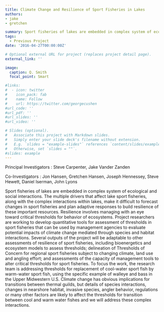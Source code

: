 ```yaml
---
title: Climate Change and Resilience of Sport Fisheries in Lakes
authors:
- jake
- gretchen

summary: Sport fisheries of lakes are embedded in complex system of ecological and social interactions. The multiple drivers that affect lake sport fisheries, along with the complex interactions within lakes, make it difficult to forecast changes in sport fisheries and plan adaptive responses to build resilience of these important resources. Resilience involves managing with an eye toward critical thresholds for behavior of ecosystems.
tags:
  - Previous Project
date: '2016-04-27T00:00:00Z'

# Optional external URL for project (replaces project detail page).
external_link: ''

image:
  caption: Q. Smith
  focal_point: Smart

#links:
#  - icon: twitter
#    icon_pack: fab
#    name: Follow
#    url: https://twitter.com/georgecushen
#url_code: ''
#url_pdf: ''
#url_slides: ''
#url_video: ''

# Slides (optional).
#   Associate this project with Markdown slides.
#   Simply enter your slide deck's filename without extension.
#   E.g. `slides = "example-slides"` references `content/slides/example-slides.md`.
#   Otherwise, set `slides = ""`.
#slides: example
---
```


Principal Investigators :
Steve Carpenter, Jake Vander Zanden

Co-Investigators :
Jon Hansen, Gretchen Hansen, Joseph Hennessey, Steve Hewett, Daniel Iserman, John Lyons

Sport fisheries of lakes are embedded in complex system of ecological and social interactions. The multiple drivers that affect lake sport fisheries, along with the complex interactions within lakes, make it difficult to forecast changes in sport fisheries and plan adaptive responses to build resilience of these important resources. Resilience involves managing with an eye toward critical thresholds for behavior of ecosystems. Project researchers are working to develop quantitative tools for assessment of thresholds in sport fisheries that can be used by management agencies to evaluate potential impacts of climate change mediated through species and habitat interactions. Several outputs of the project will be adaptable to other assessments of resilience of sport fisheries, including bioenergetics and ecosystem models to assess thresholds; delineation of Thresholds of Concern for regional sport fisheries subject to changing climate, land use and angling effort; and assessments of the capacity of management tools to alter critical thresholds for sport fisheries. To focus the work, the research team is addressing thresholds for replacement of cool-water sport fish by warm-water sport fish, using the specific example of walleye and bass in the Upper Midwestern U.S. Climate change has obvious implications for transitions between thermal guilds, but details of species interactions, changes in nearshore habitat, invasive species, angler behavior, regulations or many other factors are likely to affect the thresholds for transition between cool and warm water fishes and we will address these complex interactions. 
